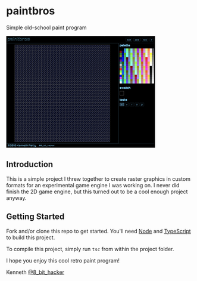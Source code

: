 # paintbros
Simple old-school paint program

![](images/preview.png)

## Introduction
This is a simple project I threw together to create raster graphics in custom formats for an experimental game engine I was working on. I never did finish the 2D game engine, but this turned out to be a cool enough project anyway.

## Getting Started
Fork and/or clone this repo to get started. You'll need [Node](https://nodejs.org) and [TypeScript](https://typescriptlang.org) to build this project.

To compile this project, simply run `tsc` from within the project folder.

I hope you enjoy this cool retro paint program!

Kenneth [@8_bit_hacker](https://twitter.com/8_bit_hacker)

